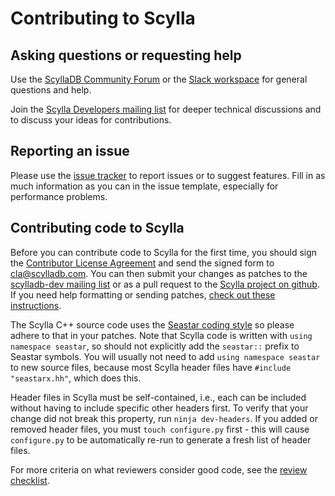 # Contributing to Scylla

## Asking questions or requesting help

Use the [ScyllaDB Community Forum](https://forum.scylladb.com) or the [Slack workspace](http://slack.scylladb.com) for general questions and help.

Join the [Scylla Developers mailing list](https://groups.google.com/g/scylladb-dev) for deeper technical discussions and to discuss your ideas for contributions.

## Reporting an issue

Please use the [issue tracker](https://github.com/scylladb/scylla/issues/) to report issues or to suggest features. Fill in as much information as you can in the issue template, especially for performance problems.

## Contributing code to Scylla

Before you can contribute code to Scylla for the first time, you should sign the [Contributor License Agreement](https://www.scylladb.com/open-source/contributor-agreement/) and send the signed form to cla@scylladb.com. You can then submit your changes as patches to the [scylladb-dev mailing list](https://groups.google.com/forum/#!forum/scylladb-dev) or as a pull request to the [Scylla project on github](https://github.com/scylladb/scylla).
If you need help formatting or sending patches, [check out these instructions](https://github.com/scylladb/scylla/wiki/Formatting-and-sending-patches).

The Scylla C++ source code uses the [Seastar coding style](https://github.com/scylladb/seastar/blob/master/coding-style.md) so please adhere to that in your patches. Note that Scylla code is written with `using namespace seastar`, so should not explicitly add the `seastar::` prefix to Seastar symbols. You will usually not need to add `using namespace seastar` to new source files, because most Scylla header files have `#include "seastarx.hh"`, which does this.

Header files in Scylla must be self-contained, i.e., each can be included without having to include specific other headers first. To verify that your change did not break this property, run `ninja dev-headers`. If you added or removed header files, you must `touch configure.py` first - this will cause `configure.py` to be automatically re-run to generate a fresh list of header files.

For more criteria on what reviewers consider good code, see the [review checklist](https://github.com/scylladb/scylla/blob/master/docs/dev/review-checklist.md).
